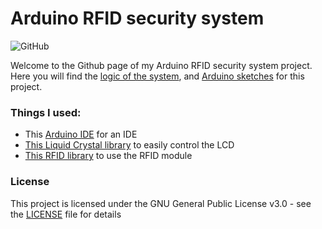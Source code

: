 # Arduino RFID security system
![GitHub](https://img.shields.io/github/license/beluguy/Arduino-RFID-security-system)

Welcome to the Github page of my Arduino RFID security system project. Here you will find the [logic of the system](https://github.com/Beluguy/Arduino-RFID-security-system/blob/main/logic.txt), and [Arduino sketches](https://github.com/Beluguy/Arduino-RFID-security-system/tree/main/Arduino%20sketches) for this project.

### Things I used:

* This [Arduino IDE](https://www.arduino.cc/en/software#download) for an IDE
* [This Liquid Crystal library](https://github.com/arduino-libraries/LiquidCrystal) to easily control the LCD
* [This RFID library](https://github.com/miguelbalboa/rfid) to use the RFID module

### License

This project is licensed under the GNU General Public License v3.0 - see the [LICENSE](LICENSE) file for details

